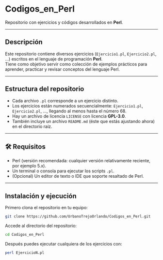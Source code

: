 # Codigos_en_Perl

Repositorio con ejercicios y códigos desarrollados en **Perl**.

---

## Descripción

Este repositorio contiene diversos ejercicios (`Ejercicio1.pl`, `Ejercicio2.pl`, …) escritos en el lenguaje de programación **Perl**.  
Tiene como objetivo servir como colección de ejemplos prácticos para aprender, practicar y revisar conceptos del lenguaje Perl.

---

## Estructura del repositorio

- Cada archivo `.pl` corresponde a un ejercicio distinto.
- Los ejercicios están numerados secuencialmente: `Ejercicio1.pl`, `Ejercicio2.pl`, …, llegando al menos hasta el número 68.
- Hay un archivo de licencia `LICENSE` con licencia **GPL-3.0**.
- También incluye un archivo `README.md` (éste que estás ajustando ahora) en el directorio raíz.

---

## 🛠 Requisitos

- Perl (versión recomendada: cualquier versión relativamente reciente, por ejemplo 5.x).
- Un terminal o consola para ejecutar los scripts `.pl`.
- (Opcional) Un editor de texto o IDE que soporte resaltado de Perl.

---

## Instalación y ejecución

Primero clona el repositorio en tu equipo:

```bash
git clone https://github.com/UrbanoTrejoOrlando/Codigos_en_Perl.git
```

Accede al directorio del repositorio:
```bash
cd Codigos_en_Perl
```

Después puedes ejecutar cualquiera de los ejercicios con:
```bash
perl EjercicioN.pl
```

